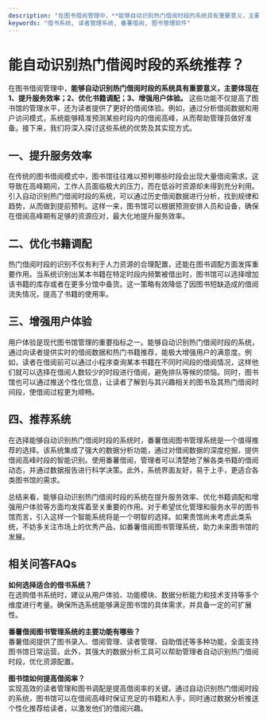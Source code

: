 ```yaml
---
description: "在图书借阅管理中，**能够自动识别热门借阅时段的系统具有重要意义，主要体现在1、提升服务效率；2、优化书籍调配；3、增强用户体验。** 这些功能不仅提高了图书馆的管理水平，还为读者提供了更好的借阅体验。例如，通过分析借阅数据和用户访问模式，系统能够精准预测某些时段内的借阅高峰，从而帮助管理员做好准备。接下来，我们将深入探讨这些系统的优势及其实现方式。"
keywords: "借书系统, 读者管理系统, 番薯借阅, 图书管理软件"
---
```

# 能自动识别热门借阅时段的系统推荐？

在图书借阅管理中，**能够自动识别热门借阅时段的系统具有重要意义，主要体现在1、提升服务效率；2、优化书籍调配；3、增强用户体验。** 这些功能不仅提高了图书馆的管理水平，还为读者提供了更好的借阅体验。例如，通过分析借阅数据和用户访问模式，系统能够精准预测某些时段内的借阅高峰，从而帮助管理员做好准备。接下来，我们将深入探讨这些系统的优势及其实现方式。

## 一、提升服务效率

在传统的图书借阅模式中，图书馆往往难以预判哪些时段会出现大量借阅需求。这导致在高峰期间，工作人员面临极大的压力，而在低谷时资源却未得到充分利用。引入自动识别热门借阅时段的系统，可以通过历史借阅数据进行分析，找到规律和趋势，从而做到提前预判。这样一来，图书馆可以根据预测安排人员和设备，确保在借阅高峰期有足够的资源应对，最大化地提升服务效率。

## 二、优化书籍调配

热门借阅时段的识别不仅有利于人力资源的合理配置，还能在图书调配方面发挥重要作用。当系统识别出某本书籍在特定时段内频繁被借出时，图书馆可以选择增加该书籍的库存或者在更多分馆中备货。这一策略有效降低了因图书短缺造成的借阅流失情况，提高了书籍的使用率。

## 三、增强用户体验

用户体验是现代图书馆管理的重要指标之一。能够自动识别热门借阅时段的系统，通过向读者提供实时的借阅数据和热门书籍推荐，能极大增强用户的满意度。例如，读者在借阅前可以通过小程序查询某本书籍在不同时间段的借阅情况，这样他们就可以选择在借阅人数较少的时段进行借阅，避免排队等候的烦恼。同时，图书馆也可以通过推送个性化信息，让读者了解到与其兴趣相关的图书及其热门借阅时间段，使借阅过程更为顺畅。

## 四、推荐系统

在选择能够自动识别热门借阅时段的系统时，番薯借阅图书管理系统是一个值得推荐的选择。该系统集成了强大的数据分析功能，通过对借阅数据的深度挖掘，提供借阅高峰时段的智能识别。使用番薯借阅，管理者可以清楚地了解各类书籍的借阅动态，并通过数据报告进行科学决策。此外，系统界面友好，易于上手，更适合各类图书馆的需求。

总结来看，能够自动识别热门借阅时段的系统在提升服务效率、优化书籍调配和增强用户体验等方面均发挥着至关重要的作用。对于希望优化管理和服务水平的图书馆而言，引入这样一个智能系统将是一个明智的选择。如果贵馆尚未考虑此类系统，不妨多关注市场上的优秀产品，如番薯借阅图书管理系统，助力未来图书馆的发展。

## 相关问答FAQs

**如何选择适合的借书系统？**  
在选购借书系统时，建议从用户体验、功能模块、数据分析能力和技术支持等多个维度进行考量。确保所选系统能够满足图书馆的具体需求，并具备一定的可扩展性。

**番薯借阅图书管理系统的主要功能有哪些？**  
番薯借阅提供了图书录入、借阅管理、读者管理、自助借还等多种功能，全面支持图书馆日常运营。此外，其强大的数据分析工具可以帮助管理者自动识别热门借阅时段，优化资源配置。

**图书馆如何提高借阅率？**  
实现高效的读者管理和图书调配是提高借阅率的关键。通过自动识别热门借阅时段的系统，图书馆可以在借阅高峰时保证充足的书籍和人手，同时通过数据分析推送个性化推荐给读者，以激发他们的借阅兴趣。

